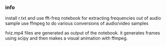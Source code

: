 ### info

install r.txt and use fft-freq notebook for extracting frequencies out of audio sample
use ffmpeg to do various conversions of audio/video samples

fviz.mp4 files are generated as output of the notebook. it generates frames using scipy and then makes a visual animation with ffmpeg.
